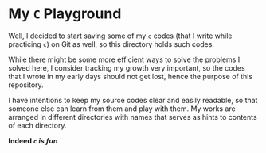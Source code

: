 # My `C` Playground
Well, I decided to start saving some of my `c` codes (that I write while practicing `c`) on Git as well, so this directory holds such codes.

While there might be some more efficient ways to solve the problems I solved here,
I consider tracking my growth very important, so the codes that I wrote in my early
days should not get lost, hence the purpose of this repository.

I have intentions to keep my source codes clear and easily readable, so that someone else can learn from them and play with them.
My works are arranged in different directories with names that serves as hints to contents of each directory.

**Indeed *`c` is fun***